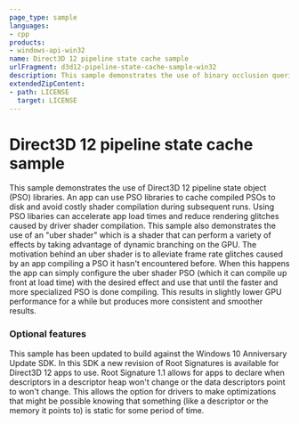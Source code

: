 ```yaml
---
page_type: sample
languages:
- cpp
products:
- windows-api-win32
name: Direct3D 12 pipeline state cache sample
urlFragment: d3d12-pipeline-state-cache-sample-win32
description: This sample demonstrates the use of binary occlusion queries and predication in Direct3D 12.
extendedZipContent:
- path: LICENSE
  target: LICENSE
---
```


# Direct3D 12 pipeline state cache sample
This sample demonstrates the use of Direct3D 12 pipeline state object (PSO) libraries. An app can use PSO libraries to cache compiled PSOs to disk and avoid costly shader compilation during subsequent runs. Using PSO libaries can accelerate app load times and reduce rendering glitches caused by driver shader compilation. 
This sample also demonstrates the use of an "uber shader" which is a shader that can perform a variety of effects by taking advantage of dynamic branching on the GPU. The motivation behind an uber shader is to alleviate frame rate glitches caused by an app compiling a PSO it hasn't encountered before. When this happens the app can simply configure the uber shader PSO (which it can compile up front at load time) with the desired effect and use that until the faster and more specialized PSO is done compiling. This results in slightly lower GPU performance for a while but produces more consistent and smoother results.

### Optional features
This sample has been updated to build against the Windows 10 Anniversary Update SDK. In this SDK a new revision of Root Signatures is available for Direct3D 12 apps to use. Root Signature 1.1 allows for apps to declare when descriptors in a descriptor heap won't change or the data descriptors point to won't change.  This allows the option for drivers to make optimizations that might be possible knowing that something (like a descriptor or the memory it points to) is static for some period of time.